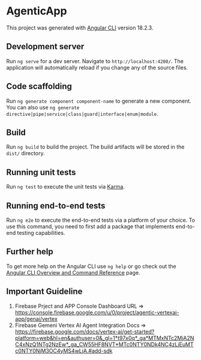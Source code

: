 # AgenticApp

This project was generated with [Angular CLI](https://github.com/angular/angular-cli) version 18.2.3.

## Development server

Run `ng serve` for a dev server. Navigate to `http://localhost:4200/`. The application will automatically reload if you change any of the source files.

## Code scaffolding

Run `ng generate component component-name` to generate a new component. You can also use `ng generate directive|pipe|service|class|guard|interface|enum|module`.

## Build

Run `ng build` to build the project. The build artifacts will be stored in the `dist/` directory.

## Running unit tests

Run `ng test` to execute the unit tests via [Karma](https://karma-runner.github.io).

## Running end-to-end tests

Run `ng e2e` to execute the end-to-end tests via a platform of your choice. To use this command, you need to first add a package that implements end-to-end testing capabilities.

## Further help

To get more help on the Angular CLI use `ng help` or go check out the [Angular CLI Overview and Command Reference](https://angular.dev/tools/cli) page.


## Important Guideline 
1. Firebase Prject and APP Console Dashboard URL 
=> https://console.firebase.google.com/u/0/project/agentic-vertexai-app/genai/vertex
2. Firebase Gemeni Vertex AI Agent Integration Docs
=> https://firebase.google.com/docs/vertex-ai/get-started?platform=web&hl=en&authuser=0&_gl=1*t97x0q*_ga*MTMxNTc2MjA2NC4xNzQ1NTg2NzEw*_ga_CW55HF8NVT*MTc0NTY0NDk4NC4zLjEuMTc0NTY0NjM3OC4yMS4wLjA.#add-sdk
